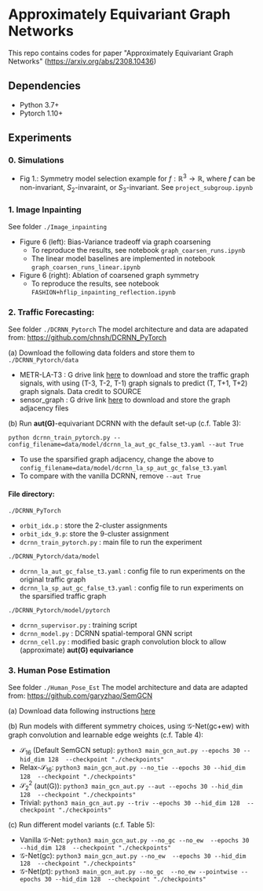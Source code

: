 # Approximately Equivariant Graph Networks

This repo contains codes for paper "Approximately Equivariant Graph Networks" (https://arxiv.org/abs/2308.10436)

## Dependencies
- Python 3.7+
- Pytorch 1.10+

## Experiments



### 0. Simulations
- Fig 1.: Symmetry model selection example for $f: \mathbb R^3 \to \mathbb R$, where $f$ can be non-invariant, $S_2$-invaraint, or $S_3$-invariant. See ```project_subgroup.ipynb```

### 1. Image Inpainting
See folder ```./Image_inpainting```
- Figure 6 (left): Bias-Variance tradeoff via graph coarsening
  - To reproduce the results, see notebook ```graph_coarsen_runs.ipynb```
  - The linear model baselines are implemented in notebook ```graph_coarsen_runs_linear.ipynb```
- Figure 6 (right): Ablation of coarsened graph symmetry
  - To reproduce the results, see notebook ```FASHION+hflip_inpainting_reflection.ipynb```

### 2. Traffic Forecasting: 
See folder ```./DCRNN_Pytorch```
The model architecture and data are adapated from: https://github.com/chnsh/DCRNN_PyTorch

(a) Download the following data folders and store them to ```./DCRNN_Pytorch/data```
- METR-LA-T3 : G drive link [here](https://drive.google.com/drive/folders/1TiGfCf_CTr2WZ0lK0C9XUDLU-GjprBRo?usp=share_link) to download and store the traffic graph signals, with using (T-3, T-2, T-1) graph signals to predict (T, T+1, T+2) graph signals. Data credit to SOURCE
- sensor_graph : G drive link [here](https://drive.google.com/drive/folders/139d3quRQkC08zoxVID7AIWPcfr74_KK7?usp=sharing) to download and store the graph adjacency files

(b) Run **aut(G)**-equivariant DCRNN with the default set-up (c.f. Table 3): 
```
python dcrnn_train_pytorch.py --config_filename=data/model/dcrnn_la_aut_gc_false_t3.yaml --aut True
```
  - To use the sparsified graph adjacency, change the above to ```config_filename=data/model/dcrnn_la_sp_aut_gc_false_t3.yaml```
  - To compare with the vanilla DCRNN, remove ```--aut True```

#### File directory:

  ```./DCRNN_PyTorch```
  - ```orbit_idx.p``` : store the 2-cluster assignments 
  - ```orbit_idx_9.p```: store the 9-cluster assignment
  - ```dcrnn_train_pytorch.py``` : main file to run the experiment

  ```./DCRNN_Pytorch/data/model```
  - ```dcrnn_la_aut_gc_false_t3.yaml``` : config file to run experiments on the original traffic graph
  - ```dcrnn_la_sp_aut_gc_false_t3.yaml``` : config file to run experiments on the sparsified traffic graph

  ```./DCRNN_Pytorch/model/pytorch```
  - ```dcrnn_supervisor.py``` : training script
  - ```dcrnn_model.py``` : DCRNN spatial-temporal GNN script
  - ```dcrnn_cell.py``` : modified basic graph convolution block to allow (approximate) **aut(G) equivariance**

  
### 3. Human Pose Estimation
See folder ```./Human_Pose_Est```
The model architecture and data are adapted from: https://github.com/garyzhao/SemGCN

(a) Download data following instructions [here](https://github.com/garyzhao/SemGCN/blob/master/data/README.md)

(b) Run models with different symmetry choices, using $\mathcal{G}$-Net(gc+ew) with graph convolution and learnable edge weights (c.f. Table 4):
  - $\mathcal{S}_{16}$ (Default SemGCN setup): ```python3 main_gcn_aut.py --epochs 30 --hid_dim 128  --checkpoint "./checkpoints"```
  - Relax-$\mathcal{S}_{16}$: ```python3 main_gcn_aut.py --no_tie --epochs 30 --hid_dim 128  --checkpoint "./checkpoints"```
  - $\mathcal{S}_2^2$ (aut(G)): ```python3 main_gcn_aut.py --aut --epochs 30 --hid_dim 128  --checkpoint "./checkpoints"```
  - Trivial: ```python3 main_gcn_aut.py --triv --epochs 30 --hid_dim 128  --checkpoint "./checkpoints"```

(c) Run different model variants (c.f. Table 5):
  - Vanilla $\mathcal{G}$-Net: ```python3 main_gcn_aut.py --no_gc --no_ew  --epochs 30 --hid_dim 128  --checkpoint "./checkpoints"```
  - $\mathcal{G}$-Net(gc): ```python3 main_gcn_aut.py --no_ew  --epochs 30 --hid_dim 128  --checkpoint "./checkpoints"```
  - $\mathcal{G}$-Net(pt): ```python3 main_gcn_aut.py --no_gc  --no_ew --pointwise --epochs 30 --hid_dim 128  --checkpoint "./checkpoints"```
